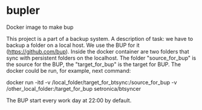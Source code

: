 bupler
======

Docker  image to make bup

This project is a part of a backup system. 
A description of task: we have to backup a folder on a local host. 
We use the BUP for it (https://github.com/bup). 
Inside the docker container are two folders that sync with persistent folders on the localhost. 
The folder "source_for_bup" is the source for the BUP, the "target_for_bup" is the target for BUP. 
The docker could be run, for example, next command: 

docker run -itd -v /local_folder/target_for_btsync:/source_for_bup -v /other_local_folder:/target_for_bup setronica/btsyncer

The BUP start every work day at 22:00 by default.
